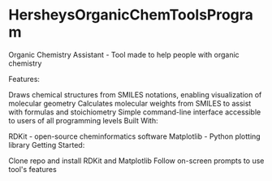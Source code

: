 # HersheysOrganicChemToolsProgram
Organic Chemistry Assistant -  Tool made to help people with organic chemistry

Features:

Draws chemical structures from SMILES notations, enabling visualization of molecular geometry
Calculates molecular weights from SMILES to assist with formulas and stoichiometry
Simple command-line interface accessible to users of all programming levels
Built With:

RDKit - open-source cheminformatics software
Matplotlib - Python plotting library
Getting Started:

Clone repo and install RDKit and Matplotlib
Follow on-screen prompts to use tool's features
